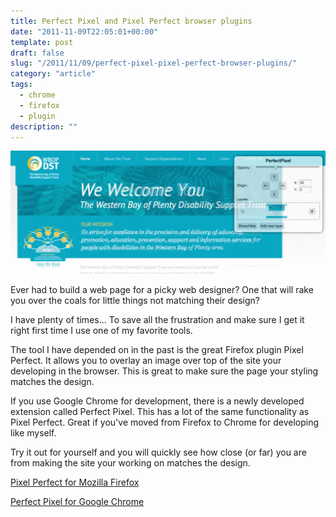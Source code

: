 ```yaml
---
title: Perfect Pixel and Pixel Perfect browser plugins
date: "2011-11-09T22:05:01+00:00"
template: post
draft: false
slug: "/2011/11/09/perfect-pixel-pixel-perfect-browser-plugins/"
category: "article"
tags:
  - chrome
  - firefox
  - plugin
description: ""
---
```


![Perfect Pixel](./Perfect-Pixel.png)

Ever had to build a web page for a picky web designer? One that will rake you over the coals for little things not matching their design?

I have plenty of times... To save all the frustration and make sure I get it right first time I use one of my favorite tools.

The tool I have depended on in the past is the great Firefox plugin Pixel Perfect. It allows you to overlay an image over top of the site your developing in the browser. This is great to make sure the page your styling matches the design.

If you use Google Chrome for development, there is a newly developed extension called Perfect Pixel. This has a lot of the same functionality as Pixel Perfect. Great if you've moved from Firefox to Chrome for developing like myself.

Try it out for yourself and you will quickly see how close (or far) you are from making the site your working on matches the design.

[Pixel Perfect for Mozilla Firefox](https://addons.mozilla.org/en-US/firefox/addon/pixel-perfect/)

[Perfect Pixel for Google Chrome](https://chrome.google.com/webstore/detail/dkaagdgjmgdmbnecmcefdhjekcoceebi)
